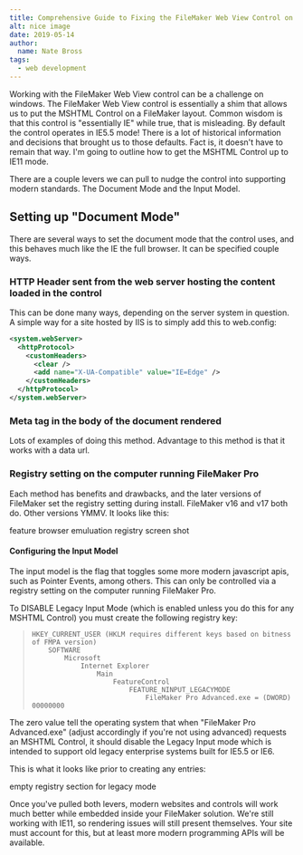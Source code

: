 ```yaml
---
title: Comprehensive Guide to Fixing the FileMaker Web View Control on Windows 
alt: nice image
date: 2019-05-14
author: 
  name: Nate Bross
tags: 
  - web development
---
```

Working with the FileMaker Web View control can be a challenge on windows. The FileMaker Web View control is essentially a shim that allows us to put the MSHTML Control on a FileMaker layout. Common wisdom is that this control is "essentially IE" while true, that is misleading. By default the control operates in IE5.5 mode!  There is a lot of historical information and decisions that brought us to those defaults. Fact is, it doesn't have to remain that way. I'm going to outline how to get the MSHTML Control up to IE11 mode.

<!--more-->

There are a couple levers we can pull to nudge the control into supporting modern standards. The Document Mode and the Input Model.

## Setting up "Document Mode"

There are several ways to set the document mode that the control uses, and this behaves much like the IE the full browser. It can be specified couple ways.

### HTTP Header sent from the web server hosting the content loaded in the control

This can be done many ways, depending on the server system in question. A simple way for a site hosted by IIS is to simply add this to web.config:

```xml
<system.webServer>
  <httpProtocol>
    <customHeaders>
      <clear />
      <add name="X-UA-Compatible" value="IE=Edge" />
    </customHeaders>
  </httpProtocol>
</system.webServer>
```

### Meta tag in the body of the document rendered

Lots of examples of doing this method. Advantage to this method is that it works with a data url.

### Registry setting on the computer running FileMaker Pro

Each method has benefits and drawbacks, and the later versions of FileMaker set the registry setting during install. FileMaker v16 and v17 both do. Other versions YMMV. It looks like this:

feature browser emuluation registry screen shot

#### Configuring the Input Model

The input model is the flag that toggles some more modern javascript apis, such as Pointer Events, among others. This can only be controlled via a registry setting on the computer running FileMaker Pro.

To DISABLE Legacy Input Mode (which is enabled unless you do this for any MSHTML Control) you must create the following registry key:

>     HKEY_CURRENT_USER (HKLM requires different keys based on bitness of FMPA version)
>         SOFTWARE
>             Microsoft
>                 Internet Explorer
>                     Main
>                         FeatureControl
>                             FEATURE_NINPUT_LEGACYMODE
>                                 FileMaker Pro Advanced.exe = (DWORD) 00000000

The zero value tell the operating system that when "FileMaker Pro Advanced.exe" (adjust accordingly if you're not using advanced) requests an MSHTML Control, it should disable the Legacy Input mode which is intended to support old legacy enterprise systems built for IE5.5 or IE6.

This is what it looks like prior to creating any entries:

empty registry section for legacy mode

Once you've pulled both levers, modern websites and controls will work much better while embedded inside your FileMaker solution. We're still working with IE11, so rendering issues will still present themselves. Your site must account for this, but at least more modern programming APIs will be available.

